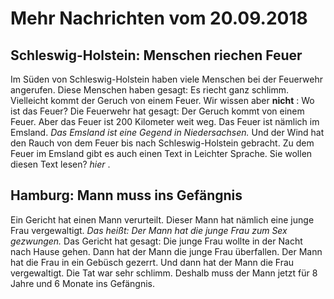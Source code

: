 # Mehr Nachrichten vom 20.09.2018


## Schleswig-Holstein: Menschen riechen Feuer
Im Süden von Schleswig-Holstein haben viele Menschen bei der Feuerwehr angerufen. Diese Menschen haben gesagt: Es riecht ganz schlimm. Vielleicht kommt der Geruch von einem Feuer. Wir wissen aber **nicht** : Wo ist das Feuer? Die Feuerwehr hat gesagt: Der Geruch kommt von einem Feuer. Aber das Feuer ist 200 Kilometer weit weg. Das Feuer ist nämlich im Emsland. 
*Das Emsland ist eine Gegend in Niedersachsen.* Und der Wind hat den Rauch von dem Feuer bis nach Schleswig-Holstein gebracht. Zu dem Feuer im Emsland gibt es auch einen Text in Leichter Sprache. Sie wollen diesen Text lesen?  *hier* . 

## Hamburg: Mann muss ins Gefängnis
Ein Gericht hat einen Mann verurteilt. Dieser Mann hat nämlich eine junge Frau vergewaltigt. *Das heißt:* 
*Der Mann hat die junge Frau zum Sex gezwungen.* Das Gericht hat gesagt: Die junge Frau wollte in der Nacht nach Hause gehen. Dann hat der Mann die junge Frau überfallen. Der Mann hat die Frau in ein Gebüsch gezerrt. Und dann hat der Mann die Frau vergewaltigt. Die Tat war sehr schlimm. Deshalb muss der Mann jetzt für 8 Jahre und 6 Monate ins Gefängnis. 
